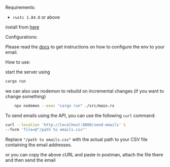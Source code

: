 Requirements:

- `rustc 1.84.0` or above

install from [here](https://www.rust-lang.org/tools/install)


Configurations:

Please read the [docs](./docs/how-to-get-env-variables.md) to get instructions on how to configure the env to your email.

How to use:

start the server using

```bash
cargo run
```

we can also use nodemon to rebuild on incremental changes (if you want to change something)

```bash
    npx nodemon --exec "cargo run" ./src/main.rs
```

To send emails using the API, you can use the following `curl` command:

```bash
curl --location 'http://localhost:8080/send-emails' \
--form 'file=@"/path to emails.csv"'
```

Replace `"/path to emails.csv"` with the actual path to your CSV file containing the email addresses.

or you can copy the above cURL and paste in postman, attach the file there and then send the email
